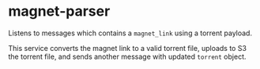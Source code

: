 # magnet-parser

Listens to messages which contains a `magnet_link` using a torrent payload.

This service converts the magnet link to a valid torrent file, uploads to S3 the torrent file,
and sends another message with updated `torrent` object.

